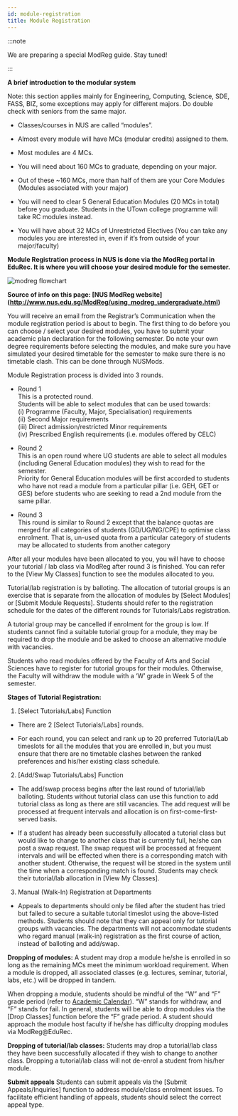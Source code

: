 ```yaml
---
id: module-registration
title: Module Registration
---
```


:::note

We are preparing a special ModReg guide. Stay tuned!

:::


**A brief introduction to the modular system**

 Note: this section applies mainly for Engineering, Computing, Science, SDE, FASS, BIZ, some exceptions may apply for different majors. Do double check with seniors from the same major.
-   Classes/courses in NUS are called “modules”.
    
-   Almost every module will have MCs (modular credits) assigned to them.
    
-   Most modules are 4 MCs.
    
-   You will need about 160 MCs to graduate, depending on your major.
    
-   Out of these ~160 MCs, more than half of them are your Core Modules (Modules associated with your major)
    
-   You will need to clear 5 General Education Modules (20 MCs in total) before you graduate. Students in the UTown college programme will take RC modules instead.
    
-   You will have about 32 MCs of Unrestricted Electives (You can take any modules you are interested in, even if it’s from outside of your major/faculty)



**Module Registration process in NUS is done via the ModReg portal in EduRec. It is where you will choose your desired module for the semester.**

![modreg flowchart](http://www.nus.edu.sg/ModReg/modreg/images/undergraduate-students-v4.jpg)

**Source of info on this page: [NUS ModReg website] (http://www.nus.edu.sg/ModReg/using_modreg_undergraduate.html)**

You will receive an email from the Registrar’s Communication when the module registration period is about to begin. The first thing to do before you can choose / select your desired modules, you have to submit your academic plan declaration for the following semester. Do note your own degree requirements before selecting the modules, and make sure you have simulated your desired timetable for the semester to make sure there is no timetable clash. This can be done through NUSMods.

  

Module Registration process is divided into 3 rounds.

-   Round 1  
    This is a protected round.  
    Students will be able to select modules that can be used towards:  
    (i) Programme (Faculty, Major, Specialisation) requirements  
    (ii) Second Major requirements  
    (iii) Direct admission/restricted Minor requirements  
    (iv) Prescribed English requirements (i.e. modules offered by CELC)  
      
    
-   Round 2  
    This is an open round where UG students are able to select all modules (including General Education modules) they wish to read for the semester.  
    Priority for General Education modules will be first accorded to students who have not read a module from a particular pillar (i.e. GEH, GET or GES) before students who are seeking to read a 2nd module from the same pillar.
    

-   Round 3  
    This round is similar to Round 2 except that the balance quotas are merged for all categories of students (GD/UG/NG/CPE) to optimise class enrolment. That is, un-used quota from a particular category of students may be allocated to students from another category
    

After all your modules have been allocated to you, you will have to choose your tutorial / lab class via ModReg after round 3 is finished. You can refer to the [View My Classes] function to see the modules allocated to you.

  

Tutorial/lab registration is by balloting. The allocation of tutorial groups is an exercise that is separate from the allocation of modules by [Select Modules] or [Submit Module Requests]. Students should refer to the registration schedule for the dates of the different rounds for Tutorials/Labs registration.

A tutorial group may be cancelled if enrolment for the group is low. If students cannot find a suitable tutorial group for a module, they may be required to drop the module and be asked to choose an alternative module with vacancies.

Students who read modules offered by the Faculty of Arts and Social Sciences have to register for tutorial groups for their modules. Otherwise, the Faculty will withdraw the module with a ‘W’ grade in Week 5 of the semester.

**Stages of Tutorial Registration:**

1. [Select Tutorials/Labs] Function

-   There are 2 [Select Tutorials/Labs] rounds.
    
-   For each round, you can select and rank up to 20 preferred Tutorial/Lab timeslots for all the modules that you are enrolled in, but you must ensure that there are no timetable clashes between the ranked preferences and his/her existing class schedule.
    

2. [Add/Swap Tutorials/Labs] Function

-   The add/swap process begins after the last round of tutorial/lab balloting. Students without tutorial class can use this function to add tutorial class as long as there are still vacancies. The add request will be processed at frequent intervals and allocation is on first-come-first-served basis.
    
-   If a student has already been successfully allocated a tutorial class but would like to change to another class that is currently full, he/she can post a swap request. The swap request will be processed at frequent intervals and will be effected when there is a corresponding match with another student. Otherwise, the request will be stored in the system until the time when a corresponding match is found. Students may check their tutorial/lab allocation in [View My Classes].
    

3. Manual (Walk-In) Registration at Departments

-   Appeals to departments should only be filed after the student has tried but failed to secure a suitable tutorial timeslot using the above-listed methods. Students should note that they can appeal only for tutorial groups with vacancies. The departments will not accommodate students who regard manual (walk-in) registration as the first course of action, instead of balloting and add/swap.
    

**Dropping of modules:**
A student may drop a module he/she is enrolled in so long as the remaining MCs meet the minimum workload requirement. When a module is dropped, all associated classes (e.g. lectures, seminar, tutorial, labs, etc.) will be dropped in tandem.

When dropping a module, students should be mindful of the “W” and “F” grade period (refer to [Academic Calendar](http://www.nus.edu.sg/registrar/calendar.html)). “W” stands for withdraw, and “F” stands for fail. In general, students will be able to drop modules via the [Drop Classes] function before the “F” grade period. A student should approach the module host faculty if he/she has difficulty dropping modules via ModReg@EduRec.

**Dropping of tutorial/lab classes:**
Students may drop a tutorial/lab class they have been successfully allocated if they wish to change to another class. Dropping a tutorial/lab class will not de-enrol a student from his/her module.

**Submit appeals**
Students can submit appeals via the [Submit Appeals/Inquiries] function to address module/class enrolment issues. To facilitate efficient handling of appeals, students should select the correct appeal type.
<!--stackedit_data:
eyJoaXN0b3J5IjpbNzUzNTE2MjY3LDEwMDI3ODQyNjIsLTExND
Q3NTg1ODRdfQ==
-->